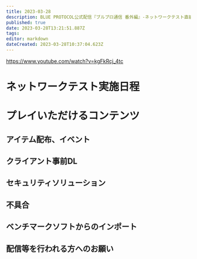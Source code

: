 ```yaml
---
title: 2023-03-28
description: BLUE PROTOCOL公式配信『ブルプロ通信 番外編』-ネットワークテスト直前配信-
published: true
date: 2023-03-28T13:21:51.887Z
tags: 
editor: markdown
dateCreated: 2023-03-28T10:37:04.623Z
---
```


https://www.youtube.com/watch?v=kgFkRcj_4tc

# ネットワークテスト実施日程

# プレイいただけるコンテンツ

## アイテム配布、イベント
## クライアント事前DL
## セキュリティソリューション
## 不具合
## ベンチマークソフトからのインポート
## 配信等を行われる方へのお願い